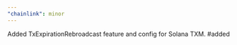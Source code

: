 ```yaml
---
"chainlink": minor
---
```


Added TxExpirationRebroadcast feature and config for Solana TXM. #added
